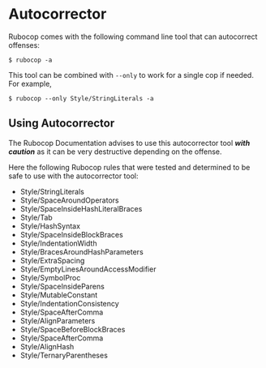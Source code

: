 # Autocorrector

Rubocop comes with the following command line tool that can autocorrect offenses:
```
$ rubocop -a
```
This tool can be combined with `--only` to work for a single cop if needed. For example,
```
$ rubocop --only Style/StringLiterals -a
```

## Using Autocorrector
The Rubocop Documentation advises to use this autocorrector tool ***with caution*** as it can be very destructive depending on the offense.

Here the following Rubocop rules that were tested and determined to be safe to use with the autocorrector tool:

- Style/StringLiterals
- Style/SpaceAroundOperators
- Style/SpaceInsideHashLiteralBraces
- Style/Tab
- Style/HashSyntax
- Style/SpaceInsideBlockBraces
- Style/IndentationWidth
- Style/BracesAroundHashParameters
- Style/ExtraSpacing
- Style/EmptyLinesAroundAccessModifier
- Style/SymbolProc
- Style/SpaceInsideParens
- Style/MutableConstant
- Style/IndentationConsistency
- Style/SpaceAfterComma
- Style/AlignParameters
- Style/SpaceBeforeBlockBraces
- Style/SpaceAfterComma
- Style/AlignHash
- Style/TernaryParentheses
